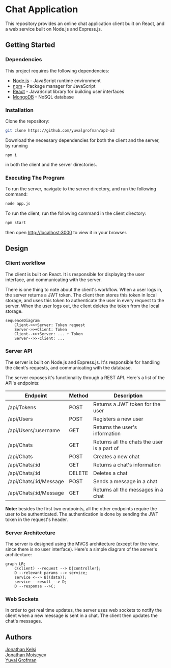 # Chat Application

This repository provides an online chat application client built on React, and a web service built on Node.js and Express.js.

## Getting Started

### Dependencies

This project requires the following dependencies:

* [Node.js](https://nodejs.org/en/) - JavaScript runtime environment
* [npm](https://www.npmjs.com/) - Package manager for JavaScript
* [React](https://reactjs.org/) - JavaScript library for building user interfaces
* [MongoDB](https://www.mongodb.com/) - NoSQL database

### Installation

Clone the repository: 
```bash
git clone https://github.com/yuvalgrofman/ap2-a3
```

Download the necessary dependencies for both the client and the server, by running 

```
npm i
```

in both the client and the server directories.

### Executing The Program

To run the server, navigate to the server directory, and run the following command:

```bash
node app.js
```

To run the client, run the following command in the client directory:

```bash
npm start
```

then open [http://localhost:3000](http://localhost:3000) 
to view it in your browser.

## Design

### Client workflow

The client is built on React. It is responsible for displaying the user interface, and communicating with the server.

There is one thing to note about the client's workflow. When a user logs in, the server returns a JWT token. The client then stores this token in local storage, and uses this token to authenticate the user in every request to the server. When the user logs out, the client deletes the token from the local storage.

```mermaid
sequenceDiagram
    Client->>+Server: Token request
    Server->>+Client: Token
    Client-->>+Server: ... + Token
    Server-->>-Client: ...
```

### Server API

The server is built on Node.js and Express.js. It's responsible for handling the client's requests, and communicating with the database.

The server exposes it's functionality through a REST API. Here's a list of the API's endpoints:

| Endpoint | Method | Description |
|----------|--------|-------------|
| /api/Tokens | POST | Returns a JWT token for the user |
| /api/Users | POST | Registers a new user |
| /api/Users/:username | GET | Returns the user's information |
| /api/Chats | GET | Returns all the chats the user is a part of |
| /api/Chats | POST | Creates a new chat |
| /api/Chats/:id | GET | Returns a chat's information |
| /api/Chats/:id | DELETE | Deletes a chat |
| /api/Chats/:id/Message | POST | Sends a message in a chat |
| /api/Chats/:id/Message | GET | Returns all the messages in a chat |

**Note:** besides the first two endpoints, all the other endpoints require the user to be authenticated. The authentication is done by sending the JWT token in the request's header.

### Server Architecture

The server is designed using the MVCS architecture (except for the view, since there is no user interface). Here's a simple diagram of the server's architecture:

```mermaid
graph LR;
    C(client) --request --> D{controller};
    D --relevant params --> service;
    service <--> B((data));
    service --result --> D;
    D --response -->C;
```

### Web Sockets

In order to get real time updates, the server uses web sockets to notify the client when a new message is sent in a chat. The client then updates the chat's messages.

## Authors
[Jonathan Kelsi](https://github.com/JonathanKelsi)  
[Jonathan Moiseyev](https://github.com/JonathanMoiseyev)  
[Yuval Grofman](https://github.com/yuvalgrofman)
